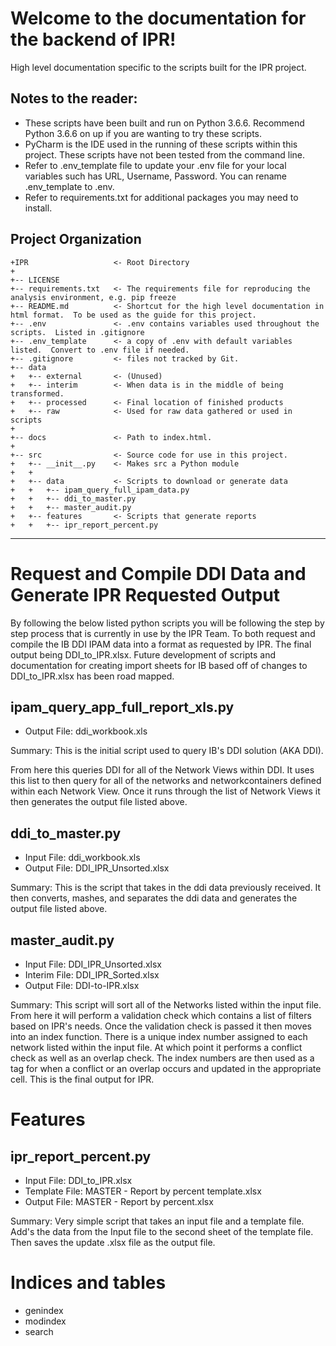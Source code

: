 Welcome to the documentation for the backend of IPR!
====================================================

High level documentation specific to the scripts built for the IPR
project.

Notes to the reader:
--------------------

-   These scripts have been built and run on Python 3.6.6. Recommend
    Python 3.6.6 on up if you are wanting to try these scripts.
-   PyCharm is the IDE used in the running of these scripts within this
    project. These scripts have not been tested from the command line.
-   Refer to .env\_template file to update your .env file for your local
    variables such has URL, Username, Password. You can rename
    .env\_template to .env.
-   Refer to requirements.txt for additional packages you may need to
    install.

Project Organization
--------------------

    +IPR                   <- Root Directory
    +
    +-- LICENSE
    +-- requirements.txt   <- The requirements file for reproducing the analysis environment, e.g. pip freeze
    +-- README.md          <- Shortcut for the high level documentation in html format.  To be used as the guide for this project.
    +-- .env               <- .env contains variables used throughout the scripts.  Listed in .gitignore
    +-- .env_template      <- a copy of .env with default variables listed.  Convert to .env file if needed.
    +-- .gitignore         <- files not tracked by Git.
    +-- data
    +   +-- external       <- (Unused)
    +   +-- interim        <- When data is in the middle of being transformed.
    +   +-- processed      <- Final location of finished products
    +   +-- raw            <- Used for raw data gathered or used in scripts
    +
    +-- docs               <- Path to index.html.
    +
    +-- src                <- Source code for use in this project.
    +   +-- __init__.py    <- Makes src a Python module
    +   +
    +   +-- data           <- Scripts to download or generate data
    +   +   +-- ipam_query_full_ipam_data.py
    +   +   +-- ddi_to_master.py
    +   +   +-- master_audit.py
    +   +-- features       <- Scripts that generate reports
    +   +   +-- ipr_report_percent.py
* * * * *

Request and Compile DDI Data and Generate IPR Requested Output
==============================================================

By following the below listed python scripts you will be following the
step by step process that is currently in use by the IPR Team. To both
request and compile the IB DDI IPAM data into a format as
requested by IPR. The final output being DDI\_to\_IPR.xlsx. Future
development of scripts and documentation for creating import sheets for
IB based off of changes to DDI\_to\_IPR.xlsx has been road mapped.

ipam\_query\_app\_full\_report\_xls.py
--------------------------------------

-   Output File: ddi\_workbook.xls

Summary: This is the initial script used to query IB's DDI
solution (AKA DDI).

From here this queries DDI for all of the Network Views within DDI. It
uses this list to then query for all of the networks and
networkcontainers defined within each Network View. Once it runs through
the list of Network Views it then generates the output file listed
above.

ddi\_to\_master.py
------------------

-   Input File: ddi\_workbook.xls
-   Output File: DDI\_IPR\_Unsorted.xlsx

Summary: This is the script that takes in the ddi data previously
received. It then converts, mashes, and separates the ddi data and
generates the output file listed above.

master\_audit.py
----------------

-   Input File: DDI\_IPR\_Unsorted.xlsx
-   Interim File: DDI\_IPR\_Sorted.xlsx
-   Output File: DDI-to-IPR.xlsx

Summary: This script will sort all of the Networks listed within the
input file. From here it will perform a validation check which contains
a list of filters based on IPR's needs. Once the validation check is
passed it then moves into an index function. There is a unique index
number assigned to each network listed within the input file. At which
point it performs a conflict check as well as an overlap check. The
index numbers are then used as a tag for when a conflict or an overlap
occurs and updated in the appropriate cell. This is the final output for
IPR.

Features
========

ipr_report_percent.py
---------------------

-   Input File: DDI\_to\_IPR.xlsx
-   Template File: MASTER \- Report by percent template.xlsx
-   Output File: MASTER \- Report by percent.xlsx

Summary:  Very simple script that takes an input file and a template file.
Add's the data from the Input file to the second sheet of the template file.
Then saves the update .xlsx file as the output file.


Indices and tables
==================

-   genindex
-   modindex
-   search

